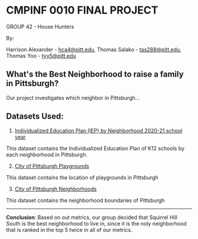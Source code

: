 # **CMPINF 0010 FINAL PROJECT**
GROUP 42 - House Hunters

By:

Harrison Alexander - hca4@pitt.edu, 
Thomas Salako - tas288@pitt.edu, 
Thomas Yoo - tyy5@pitt.edu
## **What's the Best Neighborhood to raise a family in Pittsburgh?**

Our project investigates which neighbor in Pittsburgh...
## **Datasets Used:**

1. [Individualized Education Plan (IEP) by Neighborhood 2020-21 school year](https://data.wprdc.org/dataset/pittsburgh-public-schools-individualized-education-plan-iep/resource/62403582-e6c3-40b6-9bb6-d5d38e3f058d) 

This dataset contains the Individualized Education Plan of K12 schools by each neighborhood in Pittsburgh.

2.  [City of Pittsburgh Playgrounds](https://data.wprdc.org/datastore/dump/47350364-44a8-4d15-b6e0-5f79ddff9367)

This dataset contains the location of playgrounds in Pittsburgh

3. [City of Pittsburgh Neighborhoods](https://data.wprdc.org/datastore/dump/47350364-44a8-4d15-b6e0-5f79ddff9367)

This dataset contains the neighborhood boundaries of Pittsburgh

---

**Conclusion**: Based on out metrics, our group decided that Squirrel Hill South is the best neighborhood to live in, since it is the noly neighborhood that is ranked in the top 5 twice in all of our metrics.
